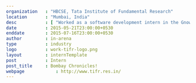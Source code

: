 ```yaml
---
organization   : "HBCSE, Tata Institute of Fundamental Research"
location       : "Mumbai, India"
desc           : [ "Worked as a software development intern in the Gnowledge (open-source ;p ) Lab at Homi Bhabha Centre for Science Education under Dr. G. Nagarjuna. The internship was a part of the Practise school programme of BITS Pilani." , "I, along with 3 other students, worked on an ongoing project on designing a MOOC framework called MetaStudio. The platform is built on top of a core that implements knowledge graph and extends the features of edX by incorporating versioning, multi-lingual support etc.", "Check out the <a href='/projects/metastudio.html'>project</a>." ]
date           : 2015-05-21T23:00:00+0530
enddate        : 2015-07-16T23:00:00+0530
author         : in-arena
type           : industry
logo           : work-tifr-logo.png
layout         : internTemplate
post           : Intern
post_title	   : Bombay Chronicles!
webpage            : http://www.tifr.res.in/
---
```


